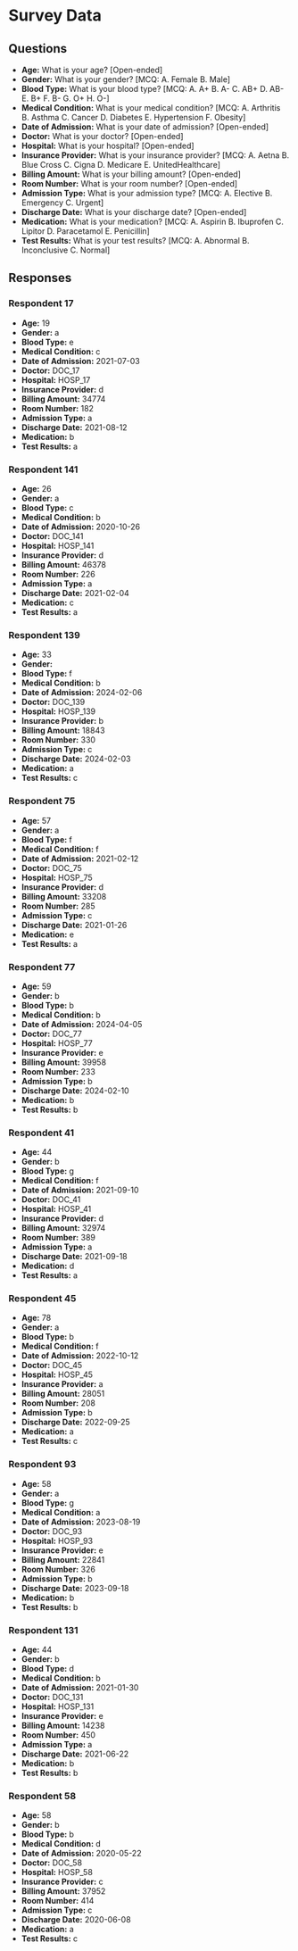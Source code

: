 # Survey Data

## Questions

- **Age:** What is your age? [Open-ended]
- **Gender:** What is your gender? [MCQ: A. Female B. Male]
- **Blood Type:** What is your blood type? [MCQ: A. A+ B. A- C. AB+ D. AB- E. B+ F. B- G. O+ H. O-]
- **Medical Condition:** What is your medical condition? [MCQ: A. Arthritis B. Asthma C. Cancer D. Diabetes E. Hypertension F. Obesity]
- **Date of Admission:** What is your date of admission? [Open-ended]
- **Doctor:** What is your doctor? [Open-ended]
- **Hospital:** What is your hospital? [Open-ended]
- **Insurance Provider:** What is your insurance provider? [MCQ: A. Aetna B. Blue Cross C. Cigna D. Medicare E. UnitedHealthcare]
- **Billing Amount:** What is your billing amount? [Open-ended]
- **Room Number:** What is your room number? [Open-ended]
- **Admission Type:** What is your admission type? [MCQ: A. Elective B. Emergency C. Urgent]
- **Discharge Date:** What is your discharge date? [Open-ended]
- **Medication:** What is your medication? [MCQ: A. Aspirin B. Ibuprofen C. Lipitor D. Paracetamol E. Penicillin]
- **Test Results:** What is your test results? [MCQ: A. Abnormal B. Inconclusive C. Normal]

## Responses

### Respondent 17

- **Age:** 19
- **Gender:** a
- **Blood Type:** e
- **Medical Condition:** c
- **Date of Admission:** 2021-07-03
- **Doctor:** DOC_17
- **Hospital:** HOSP_17
- **Insurance Provider:** d
- **Billing Amount:** 34774
- **Room Number:** 182
- **Admission Type:** a
- **Discharge Date:** 2021-08-12
- **Medication:** b
- **Test Results:** a

### Respondent 141

- **Age:** 26
- **Gender:** a
- **Blood Type:** c
- **Medical Condition:** b
- **Date of Admission:** 2020-10-26
- **Doctor:** DOC_141
- **Hospital:** HOSP_141
- **Insurance Provider:** d
- **Billing Amount:** 46378
- **Room Number:** 226
- **Admission Type:** a
- **Discharge Date:** 2021-02-04
- **Medication:** c
- **Test Results:** a

### Respondent 139

- **Age:** 33
- **Gender:** 
- **Blood Type:** f
- **Medical Condition:** b
- **Date of Admission:** 2024-02-06
- **Doctor:** DOC_139
- **Hospital:** HOSP_139
- **Insurance Provider:** b
- **Billing Amount:** 18843
- **Room Number:** 330
- **Admission Type:** c
- **Discharge Date:** 2024-02-03
- **Medication:** a
- **Test Results:** c

### Respondent 75

- **Age:** 57
- **Gender:** a
- **Blood Type:** f
- **Medical Condition:** f
- **Date of Admission:** 2021-02-12
- **Doctor:** DOC_75
- **Hospital:** HOSP_75
- **Insurance Provider:** d
- **Billing Amount:** 33208
- **Room Number:** 285
- **Admission Type:** c
- **Discharge Date:** 2021-01-26
- **Medication:** e
- **Test Results:** a

### Respondent 77

- **Age:** 59
- **Gender:** b
- **Blood Type:** b
- **Medical Condition:** b
- **Date of Admission:** 2024-04-05
- **Doctor:** DOC_77
- **Hospital:** HOSP_77
- **Insurance Provider:** e
- **Billing Amount:** 39958
- **Room Number:** 233
- **Admission Type:** b
- **Discharge Date:** 2024-02-10
- **Medication:** b
- **Test Results:** b

### Respondent 41

- **Age:** 44
- **Gender:** b
- **Blood Type:** g
- **Medical Condition:** f
- **Date of Admission:** 2021-09-10
- **Doctor:** DOC_41
- **Hospital:** HOSP_41
- **Insurance Provider:** d
- **Billing Amount:** 32974
- **Room Number:** 389
- **Admission Type:** a
- **Discharge Date:** 2021-09-18
- **Medication:** d
- **Test Results:** a

### Respondent 45

- **Age:** 78
- **Gender:** a
- **Blood Type:** b
- **Medical Condition:** f
- **Date of Admission:** 2022-10-12
- **Doctor:** DOC_45
- **Hospital:** HOSP_45
- **Insurance Provider:** a
- **Billing Amount:** 28051
- **Room Number:** 208
- **Admission Type:** b
- **Discharge Date:** 2022-09-25
- **Medication:** a
- **Test Results:** c

### Respondent 93

- **Age:** 58
- **Gender:** a
- **Blood Type:** g
- **Medical Condition:** a
- **Date of Admission:** 2023-08-19
- **Doctor:** DOC_93
- **Hospital:** HOSP_93
- **Insurance Provider:** e
- **Billing Amount:** 22841
- **Room Number:** 326
- **Admission Type:** b
- **Discharge Date:** 2023-09-18
- **Medication:** b
- **Test Results:** b

### Respondent 131

- **Age:** 44
- **Gender:** b
- **Blood Type:** d
- **Medical Condition:** b
- **Date of Admission:** 2021-01-30
- **Doctor:** DOC_131
- **Hospital:** HOSP_131
- **Insurance Provider:** e
- **Billing Amount:** 14238
- **Room Number:** 450
- **Admission Type:** a
- **Discharge Date:** 2021-06-22
- **Medication:** b
- **Test Results:** b

### Respondent 58

- **Age:** 58
- **Gender:** b
- **Blood Type:** b
- **Medical Condition:** d
- **Date of Admission:** 2020-05-22
- **Doctor:** DOC_58
- **Hospital:** HOSP_58
- **Insurance Provider:** c
- **Billing Amount:** 37952
- **Room Number:** 414
- **Admission Type:** c
- **Discharge Date:** 2020-06-08
- **Medication:** a
- **Test Results:** c

